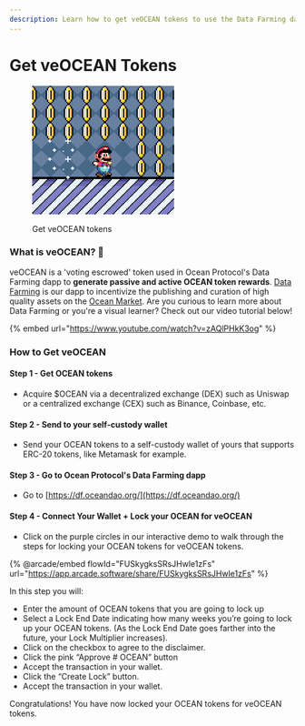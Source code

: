 ```yaml
---
description: Learn how to get veOCEAN tokens to use the Data Farming dapp  🧑‍🌾🥕
---
```


# Get veOCEAN Tokens

<figure><img src="../.gitbook/assets/super-mario-coins.gif" alt="" width="250"><figcaption><p>Get veOCEAN tokens</p></figcaption></figure>

### What is veOCEAN? 🌊

veOCEAN is a 'voting escrowed' token used in Ocean Protocol's Data Farming dapp to **generate passive and active OCEAN token rewards**. [Data Farming](https://df.oceandao.org) is our dapp to incentivize the publishing and curation of high quality assets on the [Ocean Market](https://market.oceanprotocol.com). Are you curious to learn more about Data Farming or you're a visual learner? Check out our video tutorial below!

{% embed url="https://www.youtube.com/watch?v=zAQlPHkK3og" %}

### How to Get veOCEAN

#### **Step 1 - Get OCEAN tokens**

* Acquire $OCEAN via a decentralized exchange (DEX) such as Uniswap or a centralized exchange (CEX) such as Binance, Coinbase, etc.

#### **Step 2 - Send to your self-custody wallet**

* Send your OCEAN tokens to a self-custody wallet of yours that supports ERC-20 tokens, like Metamask for example.

#### **Step 3 - Go to Ocean Protocol's Data Farming dapp**

* Go to [https://df.oceandao.org/](https://df.oceandao.org/)

#### Step 4 - Connect Your Wallet + Lock your OCEAN for veOCEAN

* Click on the purple circles in our interactive demo to walk through the steps for locking your OCEAN tokens for veOCEAN tokens.

{% @arcade/embed flowId="FUSkygksSRsJHwle1zFs" url="https://app.arcade.software/share/FUSkygksSRsJHwle1zFs" %}

In this step you will:

* Enter the amount of OCEAN tokens that you are going to lock up
* Select a Lock End Date indicating how many weeks you’re going to lock up your OCEAN tokens. (As the Lock End Date goes farther into the future, your Lock Multiplier increases).
* Click on the checkbox to agree to the disclaimer.
* Click the pink “Approve # OCEAN” button
* Accept the transaction in your wallet.
* Click the “Create Lock” button.
* Accept the transaction in your wallet.

Congratulations! You have now locked your OCEAN tokens for veOCEAN tokens.
